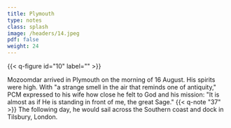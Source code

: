 ```yaml
---
title: Plymouth
type: notes
class: splash
image: /headers/14.jpeg
pdf: false
weight: 24
---
```


{{< q-figure id="10" label="" >}}

Mozoomdar arrived in Plymouth on the morning of 16 August. His spirits
were high. With "a strange smell in the air that reminds one of
antiquity," PCM expressed to his wife how close he felt to God and his
mission: "It is almost as if He is standing in front of me, the great
Sage." {{< q-note "37" >}} The following day, he would sail across the Southern coast
and dock in Tilsbury, London.
